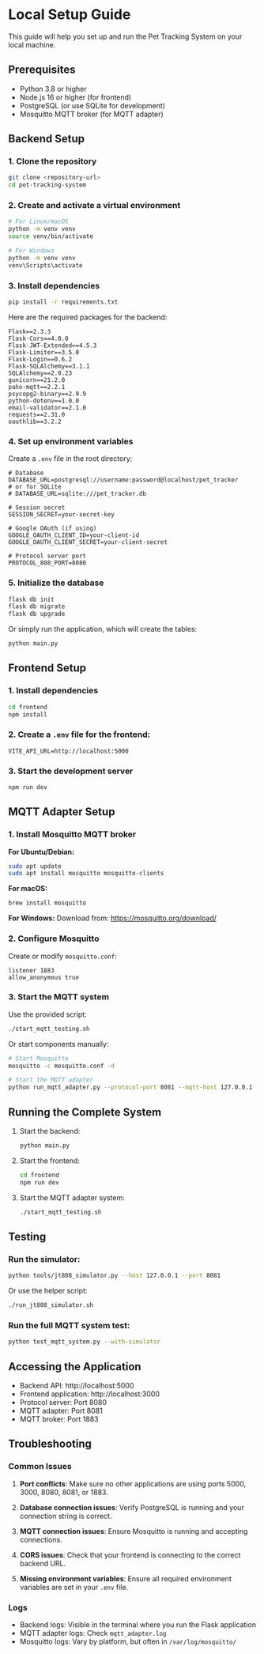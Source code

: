 # Local Setup Guide

This guide will help you set up and run the Pet Tracking System on your local machine.

## Prerequisites

- Python 3.8 or higher
- Node.js 16 or higher (for frontend)
- PostgreSQL (or use SQLite for development)
- Mosquitto MQTT broker (for MQTT adapter)

## Backend Setup

### 1. Clone the repository

```bash
git clone <repository-url>
cd pet-tracking-system
```

### 2. Create and activate a virtual environment

```bash
# For Linux/macOS
python -m venv venv
source venv/bin/activate

# For Windows
python -m venv venv
venv\Scripts\activate
```

### 3. Install dependencies

```bash
pip install -r requirements.txt
```

Here are the required packages for the backend:
```
Flask==2.3.3
Flask-Cors==4.0.0
Flask-JWT-Extended==4.5.3
Flask-Limiter==3.5.0
Flask-Login==0.6.2
Flask-SQLAlchemy==3.1.1
SQLAlchemy==2.0.23
gunicorn==21.2.0
paho-mqtt==2.2.1
psycopg2-binary==2.9.9
python-dotenv==1.0.0
email-validator==2.1.0
requests==2.31.0
oauthlib==3.2.2
```

### 4. Set up environment variables

Create a `.env` file in the root directory:

```
# Database
DATABASE_URL=postgresql://username:password@localhost/pet_tracker
# or for SQLite
# DATABASE_URL=sqlite:///pet_tracker.db

# Session secret
SESSION_SECRET=your-secret-key

# Google OAuth (if using)
GOOGLE_OAUTH_CLIENT_ID=your-client-id
GOOGLE_OAUTH_CLIENT_SECRET=your-client-secret

# Protocol server port
PROTOCOL_808_PORT=8080
```

### 5. Initialize the database

```bash
flask db init
flask db migrate
flask db upgrade
```

Or simply run the application, which will create the tables:

```bash
python main.py
```

## Frontend Setup

### 1. Install dependencies

```bash
cd frontend
npm install
```

### 2. Create a `.env` file for the frontend:

```
VITE_API_URL=http://localhost:5000
```

### 3. Start the development server

```bash
npm run dev
```

## MQTT Adapter Setup

### 1. Install Mosquitto MQTT broker

**For Ubuntu/Debian:**
```bash
sudo apt update
sudo apt install mosquitto mosquitto-clients
```

**For macOS:**
```bash
brew install mosquitto
```

**For Windows:**
Download from: https://mosquitto.org/download/

### 2. Configure Mosquitto

Create or modify `mosquitto.conf`:
```
listener 1883
allow_anonymous true
```

### 3. Start the MQTT system

Use the provided script:
```bash
./start_mqtt_testing.sh
```

Or start components manually:
```bash
# Start Mosquitto
mosquitto -c mosquitto.conf -d

# Start the MQTT adapter
python run_mqtt_adapter.py --protocol-port 8081 --mqtt-host 127.0.0.1
```

## Running the Complete System

1. Start the backend:
   ```bash
   python main.py
   ```

2. Start the frontend:
   ```bash
   cd frontend
   npm run dev
   ```

3. Start the MQTT adapter system:
   ```bash
   ./start_mqtt_testing.sh
   ```

## Testing

### Run the simulator:

```bash
python tools/jt808_simulator.py --host 127.0.0.1 --port 8081
```

Or use the helper script:
```bash
./run_jt808_simulator.sh
```

### Run the full MQTT system test:

```bash
python test_mqtt_system.py --with-simulator
```

## Accessing the Application

- Backend API: http://localhost:5000
- Frontend application: http://localhost:3000
- Protocol server: Port 8080
- MQTT adapter: Port 8081
- MQTT broker: Port 1883

## Troubleshooting

### Common Issues

1. **Port conflicts**: Make sure no other applications are using ports 5000, 3000, 8080, 8081, or 1883.

2. **Database connection issues**: Verify PostgreSQL is running and your connection string is correct.

3. **MQTT connection issues**: Ensure Mosquitto is running and accepting connections.

4. **CORS issues**: Check that your frontend is connecting to the correct backend URL.

5. **Missing environment variables**: Ensure all required environment variables are set in your `.env` file.

### Logs

- Backend logs: Visible in the terminal where you run the Flask application
- MQTT adapter logs: Check `mqtt_adapter.log`
- Mosquitto logs: Vary by platform, but often in `/var/log/mosquitto/`